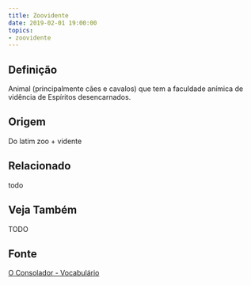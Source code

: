 ```yaml
---
title: Zoovidente
date: 2019-02-01 19:00:00
topics:
- zoovidente
---
```


## Definição
Animal (principalmente cães e cavalos) que tem a faculdade anímica de vidência
de Espíritos desencarnados.

## Origem
Do latim zoo + vidente

## Relacionado
todo

## Veja Também
TODO

## Fonte
[O Consolador - Vocabulário](http://www.oconsolador.com.br/linkfixo/vocabulario/principal.html)
